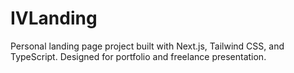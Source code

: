 # IVLanding
Personal landing page project built with Next.js, Tailwind CSS, and TypeScript. Designed for portfolio and freelance presentation.
